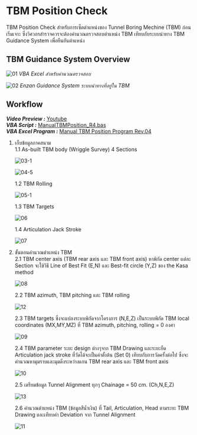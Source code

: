 # TBM Position Check
TBM Position Check สำหรับการเซ็ตตำแหน่งของ Tunnel Boring Mechine (TBM) ก่อนเริ่มเจาะ ซึ่งวิศวกรสำรวจควรจะต้องคำนวณตรวจสอบตำแหน่ง TBM เทียบกับระบบนำทาง TBM Guidance System เพื่อยืนยันตำแหน่ง

## TBM Guidance System Overview
![01](https://github.com/user-attachments/assets/e8b481ff-a198-4cf6-8e9c-733e28d2e188)
 _VBA Excel สำหรับคำนวณตรวจสอบ_

![02](https://github.com/user-attachments/assets/e15e82c6-da8b-4f3d-ae4d-53a20c6bbeec)
_Enzan Guidance System ระบบนำทางที่อยู่ใน TBM_

## Workflow
_**Video Preview :**_ [Youtube](https://www.youtube.com/watch?v=RnKc08XiZW0)\
_**VBA Script :**_ [ManualTBMPosition_R4.bas](https://github.com/suben-mk/TBM-Position-Check-EzanGuidance-System/blob/main/ManualTBMPosition_R4.bas)\
_**VBA Excel Program :**_ [Manual TBM Position Program Rev.04](https://github.com/suben-mk/TBM-Position-Check-EzanGuidance-System/blob/main/Manual%20TBM%20Position%20Program%20Rev.04.xlsm)

 1. เก็บข้อมูลภาคสนาม\
    1.1 As-built TBM body (Wriggle Survey) 4 Sections
    
    ![03-1](https://github.com/user-attachments/assets/ddcb8166-d43a-414b-a5bb-d92669ca7656)

    ![04-5](https://github.com/user-attachments/assets/c31f3707-a0a7-4b5b-ad91-a85a9a143e3e)

    1.2 TBM Rolling 
    
    ![05-1](https://github.com/user-attachments/assets/e9232bd7-3497-4182-884b-4c478e9ea88e)

    1.3 TBM Targets

    ![06](https://github.com/user-attachments/assets/32a103f3-1d18-4469-89a9-0a7286867e27)

    1.4 Articulation Jack Stroke

    ![07](https://github.com/user-attachments/assets/8933d338-0974-4a3a-87a9-be0318fb0b39)

 2. ขั้นตอนคำนวณตำแหน่ง TBM\
    2.1 TBM center axis (TBM rear axis และ TBM front axis) หาพิกัด center แต่ละ Section จะใช้วิธี Line of Best Fit (E,N) และ Best-fit circle (Y,Z) ของ the Kasa method

    ![08](https://github.com/user-attachments/assets/c58791f8-19a4-4b06-9480-7df186885c73)

    2.2 TBM azimuth, TBM pitching และ TBM rolling

    ![12](https://github.com/user-attachments/assets/8010fab9-acb0-4e0e-a067-3ad68074b80a)

    2.3 TBM targets ซึ่งจะแปลงระบบพิกัดจากโครงการ (N,E,Z) เป็นระบบพิกัด TBM local coordinates (MX,MY,MZ) ที่ TBM azimuth, pitching, rolling = 0 องศา

    ![09](https://github.com/user-attachments/assets/f577c03d-f9ad-48bd-9eef-158f9e666bb1)

    2.4 TBM parameter ระยะ design ต่างๆจาก TBM Drawing และระยะยืด Articulation jack stroke ที่วัดได้จะเป็นค่าตั้งต้น (Set 0) เทียบกับการวัดครั้งต่อไป ซึ่งจะคำนวณหามุมราบและมุมดิ่งระหว่างแกน TBM rear axis และ TBM front axis

    ![10](https://github.com/user-attachments/assets/95bc72f9-410b-4834-a540-1cec2236f78e)

    2.5 เตรียมข้อมูล Tunnel Alignment ทุกๆ Chainage = 50 cm. (Ch,N,E,Z)

    ![13](https://github.com/user-attachments/assets/7e57d19c-3a60-4344-b706-8e584b3881cf)

    2.6 คำนวณตำแหน่ง TBM (ข้อมูลสีน้ำเงิน) ที่ Tail, Articulation, Head ตามระยะ TBM Drawing และเทียบค่า Deviation จาก Tunnel Alignment

    ![11](https://github.com/user-attachments/assets/6ce12c14-e479-4d35-a4e1-ad01e6fcd628)

    



    
